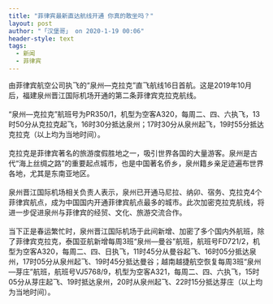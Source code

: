 ```yaml
---
title: "菲律宾最新直达航线开通 你真的敢坐吗？"
layout: post
author: "「汉堡哥」 on 2020-1-19 00:06"
header-style: text
tags:
  - 新闻
  - 菲律宾
---
```


<head></head>
<body>
  由菲律宾航空公司执飞的“泉州—克拉克”直飞航线16日首航。这是2019年10月后，福建泉州晋江国际机场开通的第二条菲律宾克拉克航线。
 <br> 
 <br> “泉州—克拉克”航班号为PR350/1，机型为空客A320，每周二、四、六执飞，13时50分从克拉克起飞，16时30分抵达泉州；17时30分从泉州起飞，19时55分抵达克拉克（以上均为当地时间）。
 <br> 
 <br> 克拉克是菲律宾著名的旅游度假胜地之一，吸引世界各国的大量游客。泉州是古代“海上丝绸之路”的重要起点城市，也是中国著名侨乡，泉州籍乡亲足迹遍布世界各地，尤其是东南亚地区。
 <br> 
 <br> 泉州晋江国际机场相关负责人表示，泉州已开通马尼拉、纳卯、宿务、克拉克4个菲律宾航点，成为中国国内开通菲律宾航点最多的城市。此次加密克拉克航线，将进一步促进泉州与菲律宾的经贸、文化、旅游交流合作。
 <br> 
 <br> 当下正是春运繁忙时，泉州晋江国际机场于此间新增、加密了多个国内外航班，除了菲律宾克拉克，泰国亚航新增每周3班“泉州—曼谷”航班，航班号FD721/2，机型为空客A320，每周二、四、日执飞，11时45分从曼谷起飞、16时05分抵达泉州，17时05分从泉州起飞、19时45分抵达曼谷；越南越捷航空恢复每周3班“泉州—芽庄”航班，航班号VJ5768/9，机型为空客A321，每周二、四、六执飞，15时05分从芽庄起飞、19时抵达泉州，20时从泉州起飞、22时15分抵达芽庄（以上均为当地时间）。
 <br> 
 <br>
</body>


